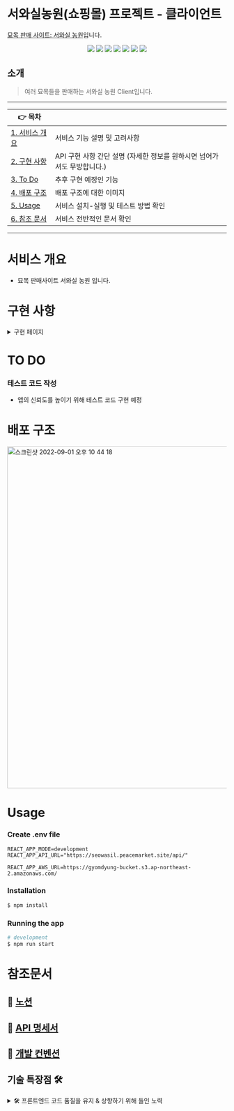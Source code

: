 # 서와실농원(쇼핑몰) 프로젝트 - 클라이언트

[묘목 판매 사이트: 서와실 농원](https://seowasil.shop/)입니다.

<div align="center">
  <img src="https://img.shields.io/badge/node-16.17.0-339933?logo=node.js"> 
   <img src="https://img.shields.io/badge/React-18.2.0-61DAFB?logo=React"> 
  <img src="https://img.shields.io/badge/TypeScript-4.3.5-3178C6?logo=typescript"> 
  <img src="https://img.shields.io/badge/AWS_S3-white?logo=amazon"> 
  <img src="https://img.shields.io/badge/AWS_CloudFront-white?logo=amazon"> 
  <img src="https://img.shields.io/badge/redux-764ABC?style=flat&logo=Redux&logoColor=white"/>
  <img src="https://img.shields.io/badge/styled--components-DB7093?style=flat&logo=styled-components&logoColor=white"/><br>
</div>

## 소개

> 여러 묘목들을 판매하는 서와실 농원 Client입니다.

---

| 👉 목차                        |                                                                         |
| ------------------------------ | ----------------------------------------------------------------------- |
| [1. 서비스 개요](#서비스-개요) | 서비스 기능 설명 및 고려사항                                            |
| [2. 구현 사항](#구현-사항)     | API 구현 사항 간단 설명 (자세한 정보를 원하시면 넘어가셔도 무방합니다.) |
| [3. To Do](#to-do)             | 추후 구현 예정인 기능                                                   |
| [4. 배포 구조](#배포-구조)     | 배포 구조에 대한 이미지                                                 |
| [5. Usage](#usage)             | 서비스 설치-실행 및 테스트 방법 확인                                    |
| [6. 참조 문서](#참조-문서)     | 서비스 전반적인 문서 확인                                               |

---

# 서비스 개요

-   묘목 판매사이트 서와실 농원 입니다.

# 구현 사항

<details>
<summary>구현 페이지</summary>
<div markdown="1">
<br>

**메인 페이지**

**상품 페이지**

**문의사항 페이지**

**공지사항 페이지**

**회원가입 페이지**

-   react-daum-postcode를 사용한 간편한 주소 입력

**공지사항 페이지**

**관리자 페이지 (대시보드)**

-   관리자 권한을 가진 유저만 들어오도록 private route 처리
-   상품 등록
    </div>

    </details>

# TO DO

### 테스트 코드 작성

-   앱의 신뢰도를 높이기 위해 테스트 코드 구현 예정

# 배포 구조

<img width="785" alt="스크린샷 2022-09-01 오후 10 44 18" src="https://user-images.githubusercontent.com/54757435/222044619-a5c67076-9dda-413b-9564-1fce73a5038c.jpeg">
</br>

# Usage

### Create .env file

```
REACT_APP_MODE=development
REACT_APP_API_URL="https://seowasil.peacemarket.site/api/"

REACT_APP_AWS_URL=https://gyomdyung-bucket.s3.ap-northeast-2.amazonaws.com/​

```

### Installation

```bash
$ npm install
```

### Running the app

```bash
# development
$ npm run start
```

# 참조문서

## 📒 [노션](https://button-molybdenum-e50.notion.site/2de7d659faa046dc8649404dec1fc961)

## 📒 [API 명세서](https://button-molybdenum-e50.notion.site/4-API-e359ae588f6546108575c8d3e2bf3656)

## 📌 [개발 컨벤션](https://button-molybdenum-e50.notion.site/2-Convention-Code-727f64289f384a3bb909a43a1d016c74)

## 기술 특장점 🛠

<details>
<summary>🛠 프론트엔드 코드 품질을 유지 & 상향하기 위해 들인 노력</summary>
<br>

-   TypeScript를 사용하여 타입 검사하기: Props의 유형을 명확히하고 타입 오류를 미리 방지하기 위해 프로젝트 중간에 TypeScript로 마이그레이션.

-   ESLint와 Prettier를 사용하여 코드 스타일과 일관성 유지하기

-   별도의 instance 함수를 만들어 **API 요청에 대한 처리를 통일**시킴.

-   styled-components를 사용해 컴포넌트를 더욱 모듈화하고 재사용성을 높임.

-   react-daum-postcode 라이브러리를 이용한 주소검색
<img width="785" alt="스크린샷 2022-09-01 오후 10 44 18" src="https://user-images.githubusercontent.com/54757435/222031799-6324dd0c-6177-4e73-95fa-3fc2e9865383.gif">
</details>
